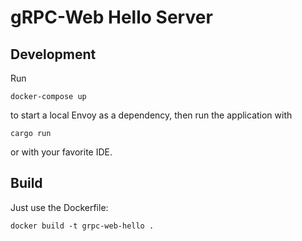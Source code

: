 # gRPC-Web Hello Server

## Development

Run

```
docker-compose up
```

to start a local Envoy as a dependency, then run the
application with

```
cargo run
```

or with your favorite IDE.

## Build

Just use the Dockerfile:

```
docker build -t grpc-web-hello .
```

